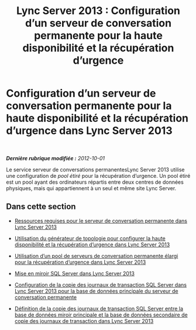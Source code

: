 ﻿---
title: 'Lync Server 2013 : Configuration d’un serveur de conversation permanente pour la haute disponibilité et la récupération d’urgence'
TOCTitle: Configuration d’un serveur de conversation permanente pour la haute disponibilité et la récupération d’urgence
ms:assetid: eebc581c-e3a0-4b69-8a43-80b607b4d8f2
ms:mtpsurl: https://technet.microsoft.com/fr-fr/library/JJ205364(v=OCS.15)
ms:contentKeyID: 49299286
ms.date: 05/20/2016
mtps_version: v=OCS.15
ms.translationtype: HT
---

# Configuration d’un serveur de conversation permanente pour la haute disponibilité et la récupération d’urgence dans Lync Server 2013

 

_**Dernière rubrique modifiée :** 2012-10-01_

Le service serveur de conversations permanentesLync Server 2013 utilise une configuration de *pool étiré* pour la récupération d’urgence. Un pool étiré est un pool ayant des ordinateurs répartis entre deux centres de données physiques, mais qui appartiennent à un seul et même site Lync Server.

## Dans cette section

  - [Ressources requises pour le serveur de conversation permanente dans Lync Server 2013](lync-server-2013-required-resources-for-persistent-chat-server.md)

  - [Utilisation du générateur de topologie pour configurer la haute disponibilité et la récupération d’urgence dans Lync Server 2013](lync-server-2013-using-topology-builder-to-configure-high-availability-and-disaster-recovery.md)

  - [Utilisation d’un pool de serveurs de conversation permanente élargi pour la récupération d’urgence dans Lync Server 2013](lync-server-2013-using-a-stretched-persistent-chat-server-pool-for-disaster-recovery.md)

  - [Mise en miroir SQL Server dans Lync Server 2013](lync-server-2013-sql-server-mirroring.md)

  - [Configuration de la copie des journaux de transaction SQL Server dans Lync Server 2013 pour la base de données principale du serveur de conversation permanente](lync-server-2013-setting-up-sql-server-log-shipping-for-the-persistent-chat-server-primary-database.md)

  - [Définition de la copie des journaux de transaction SQL Server entre la base de données miroir principale et la base de données secondaire de copie des journaux de transaction dans Lync Server 2013](lync-server-2013-setting-up-sql-server-log-shipping-between-the-primary-mirror-and-the-log-shipping-secondary-database.md)

